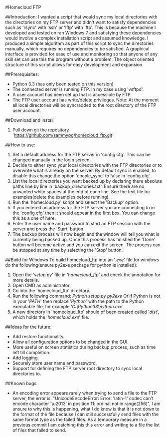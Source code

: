 #Homecloud FTP

##Introduction:
I wanted a script that would sync my local directories with the directories on my FTP server
and didn't want to satisfy dependencies such as 'rsync' with 'ssh' or 'lftp' with 'ftp'.
This is because the machine I developed and tested on ran Windows 7 and satisfying these
dependencies would involve a complex installation script and assumed knowledge.
I produced a simple algorithm as part of this script to sync the directories manually, which
requires no dependencies to be satisfied.
A graphical interface is provided for ease of use and monitoring so that anyone of any
skill set can use this the program without a problem.
The object oriented structure of this script allows for easy development and expansion.

##Prerequisites:
  - Python 3.3 (has only been tested on this version)
  - The connected server is running FTP. In my case using 'vsftpd'.
  - A user account has been set up that is accessible by FTP.
  - The FTP user account has write/delete privileges.
Note: At the moment all local directories will be sync/added to the root directory of
	  the FTP user account.

##Download and install
  1. Pull down git the repository 'https://github.com/sammypg/homecloud_ftp.git'

##How to use:
  1. Set a default address for the FTP server in 'config.cfg'.
     This can be changed manually in the login screen.
  2. Decide to either sync your local directories with the FTP directories
     or to overwrite what is already on the server.
     By default sync is enabled, to disable this change the option 'enable_sync'
     to false in 'config.cfg'.
  3. List the local directories you want backed up by declaring there absolute paths
     line by line in 'backup_directories.txt'.
     Ensure there are no unwanted white spaces at the end of each line.
     See the text file for examples(delete the examples before running).
  4. Run the 'homecloud.py' script and select the 'Backup' option.
  5. If you entered an address for the FTP server you are connecting to in the 'config.cfg'
     then it should appear in the first box.
     You can change this as a one of here.
  6. Enter the user name and password to start an FTP session with the server and press
     the 'Start' button.
  7. The backup process will now begin and the window will tell you what is currently being
     backed up.
     Once this process has finished the 'Done' button will become active and you
     can exit the screen.
     The process can be stopped at any time by selecting the 'Stop' button.

##Build for Windows
To build homecloud_ftp into an '_.exe_' file for windows do the following(ensure py2exe
package for python is installed):
  1. Open the '_setup.py_' file in '_homecloud_ftp_' and check the annotation for more details.
  2. Open CMD as administrator.
  3. Go into the 'homecloud_ftp' directory.
  4. Run the following command:
         _Python setup.py py2exe_
     Or if Python is not in your '_PATH_' then replace '_Python_' with the path to the Python
     executable file, for example '_C:\Python33\python.exe_'
  5. A new directory in 'homecloud_ftp' should of been created called '_dist_', which
     holds the '_homecloud.exe_' file.

##Ideas for the future:
  - Add restore functionality.
  - Allow all configuration options to be changed in the GUI.
  - More useful on screen statistics during backup process, such as time left till completion.
  - Add logging.
  - Securely store user name and password.
  - Support for defining the FTP server root directory to sync local directories to.

 ##Known bugs
  - An encoding error appears rarely when trying to send a file to the FTP server, the error is:
    "UnicodeEncodeError: Error: 'latin-1' codec can't encode character '\u2013' in position 11: ordinal not in range(256)",
    I am unsure to why this is happening, what I do know is that it is not down to the format of the file
    because I can still successfully send files with the same format type as the failed files.
    As a temporary measure in a previous commit I am catching this this error and writing to a file
    the list of files that failed to send.